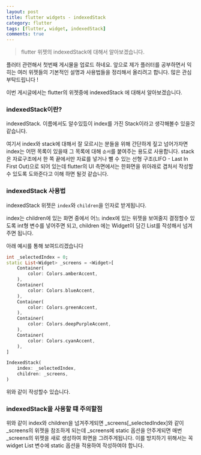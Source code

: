 ```yaml
---
layout: post
title: flutter widgets - indexedStack
category: flutter
tags: [flutter, widget, indexedStack]
comments: true
---
```

<!----------------- 탬플릿
## forEach
### 설명
[MDN]()
### 문법
```javascript

```
### 예시
```javascript

```
------------------->

> flutter 위젯의 indexedStack에 대해서 알아보겠습니다.

플러터 관련해서 첫번째 게시물을 업로드 하네요.
앞으로 제가 플러터를 공부하면서 익히는 여러 위젯들의 기본적인 설명과 사용법들을 정리해서 올리려고 합니다.
많은 관심 부탁드립니다 !

이번 게시글에서는 flutter의 위젯중에 indexedStack 에 대해서 알아보겠습니다.

### indexedStack이란?

indexedStack. 이름에서도 알수있듰이 index를 가진 Stack이라고 생각해볼수 있을것 같습니다.

여기서 index와 stack에 대해서 잘 모르시는 분들을 위해 간단하게 짚고 넘어가자면
index는 어떤 목록이 있을때 그 목록에 대해 `순서`를 붙여주는 용도로 사용합니다.
stack은 자료구조에서 한 쪽 끝에서만 자료를 넣거나 뺄 수 있는 선형 구조(LIFO - Last In First Out)으로 되어 있는데 flutter의 UI 측면에서는 한화면을 위아래로 겹처서 작성할수 있도록 도와준다고 이해 하면 될것 같습니다.

### indexedStack 사용법

indexedStack 위젯은 `index`와 `children`을 인자로 받게됩니다.

index는 children에 있는 화면 중에서 어느 index에 있는 위젯을 보여줄지 결정할수 있도록 int형 변수를 넣어주면 되고,
children 에는 Widget이 담긴 List를 작성해서 넘겨주면 됩니다.

아래 예시를 통해 보여드리겠습니다

```dart
int _selectedIndex = 0;
static List<Widget> _screens = <Widget>[
    Container(
        color: Colors.amberAccent,
    ),
    Container(
        color: Colors.blueAccent,
    ),
    Container(
        color: Colors.greenAccent,
    ),
    Container(
        color: Colors.deepPurpleAccent,
    ),
    Container(
        color: Colors.cyanAccent,
    ),
]

IndexedStack(
    index: _selectedIndex,
    children: _screens,
)
```

위와 같이 작성할수 있습니다.

### indexedStack을 사용할 떄 주의할점
위와 같이 index와 children을 넘겨주게되면 _screens[_selectedIndex]와 같이 _screens의 위젯을 참조하게 되는데 _screens에 static 옵션을 안주게되면 매번 _screens의 위젯을 새로 생성하여 화면을 그려주게됩니다.
이를 방지하기 위해서는 꼭 widget List 변수에 static 옵션을 적용하여 작성하여야 합니다.

